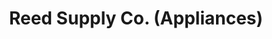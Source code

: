 ---
title: "Reed Supply Co. (Appliances)"
url: /oakland/reed-supply-co-appliances/
shop: electronics
---
